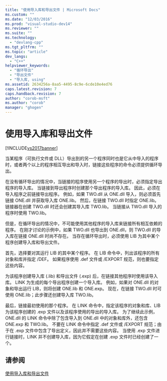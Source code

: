 ```yaml
---
title: "使用导入库和导出文件 | Microsoft Docs"
ms.custom: ""
ms.date: "12/03/2016"
ms.prod: "visual-studio-dev14"
ms.reviewer: ""
ms.suite: ""
ms.technology: 
  - "devlang-cpp"
ms.tgt_pltfrm: ""
ms.topic: "article"
dev_langs: 
  - "C++"
helpviewer_keywords: 
  - "循环导出"
  - "导出文件"
  - "导入库, using"
ms.assetid: 2634256a-8aa5-4495-8c9e-6cde10e4ed76
caps.latest.revision: 7
caps.handback.revision: 7
author: "corob-msft"
ms.author: "corob"
manager: "ghogen"
---
```

# 使用导入库和导出文件
[!INCLUDE[vs2017banner](../../assembler/inline/includes/vs2017banner.md)]

当某程序（可执行文件或 DLL）导出到的另一个程序同时也是它从中导入的程序时，或者两个以上的程序相互导出和导入时，链接这些程序的命令必须提供循环导出。  
  
 在没有循环导出的情况中，当链接的程序使用另一个程序的导出时，必须指定导出程序的导入库。  当链接到导出程序时创建那个导出程序的导入库。  因此，必须在导入程序之前链接导出程序。  例如，如果 TWO.dll 从 ONE.dll 导入，则必须首先链接 ONE.dll 并获取导入库 ONE.lib。  然后，在链接 TWO.dll 时指定 ONE.lib。  链接器在创建 TWO.dll 时还会创建其导入库 TWO.lib。  当链接从 TWO.dll 导入的程序时使用 TWO.lib。  
  
 但是，在循环导出的情况中，不可能使用其他程序的导入库来链接所有相互依赖的程序。  在刚才讨论的示例中，如果 TWO.dll 也导出到 ONE.dll，则 TWO.dll 的导入库在链接 ONE.dll 时尚不存在。  当存在循环导出时，必须使用 LIB 为其中某个程序创建导入库和导出文件。  
  
 首先，选择要对其运行 LIB 的其中某个程序。  在 LIB 命令中，列出该程序的所有对象和库并指定 \/DEF。  如果程序使用 .def 文件或 \/EXPORT 规范，则也要指定这些内容。  
  
 为该程序创建导入库 \(.lib\) 和导出文件 \(.exp\) 后，在链接其他程序时使用该导入库。  LINK 为生成的每个导出程序创建一个导入库。  例如，如果对 ONE.dll 的对象和导出运行 LIB，则将创建 ONE.lib 和 ONE.exp。  现在，在链接 TWO.dll 时可使用 ONE.lib；此步骤还创建导入库 TWO.lib。  
  
 最后，链接最初使用的那个程序。  在 LINK 命令中，指定该程序的对象和库、LIB 为该程序创建的 .exp 文件以及该程序使用的导出的导入库。  为了继续此示例，ONE.dll 的 LINK 命令中除了包含导入到 ONE.dll 中的对象和库外，还包含 ONE.exp 和 TWO.lib。  不要在 LINK 命令中指定 .def 文件或 \/EXPORT 规范；由于在 .exp 文件中包含了导出定义，因此并不需要这些内容。  当使用 .exp 文件进行链接时，LINK 并不创建导入库，因为它假定在创建 .exp 文件时已经创建了一个。  
  
## 请参阅  
 [使用导入库和导出文件](../../build/reference/working-with-import-libraries-and-export-files.md)